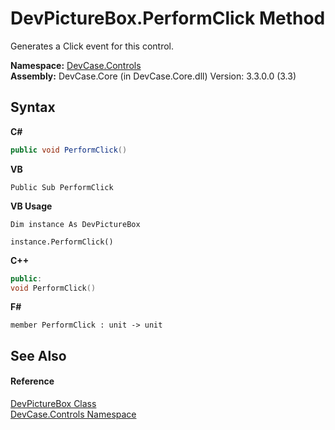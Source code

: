 # DevPictureBox.PerformClick Method 
 

Generates a Click event for this control.

**Namespace:**&nbsp;<a href="N_DevCase_Controls">DevCase.Controls</a><br />**Assembly:**&nbsp;DevCase.Core (in DevCase.Core.dll) Version: 3.3.0.0 (3.3)

## Syntax

**C#**<br />
``` C#
public void PerformClick()
```

**VB**<br />
``` VB
Public Sub PerformClick
```

**VB Usage**<br />
``` VB Usage
Dim instance As DevPictureBox

instance.PerformClick()
```

**C++**<br />
``` C++
public:
void PerformClick()
```

**F#**<br />
``` F#
member PerformClick : unit -> unit 

```


## See Also


#### Reference
<a href="T_DevCase_Controls_DevPictureBox">DevPictureBox Class</a><br /><a href="N_DevCase_Controls">DevCase.Controls Namespace</a><br />